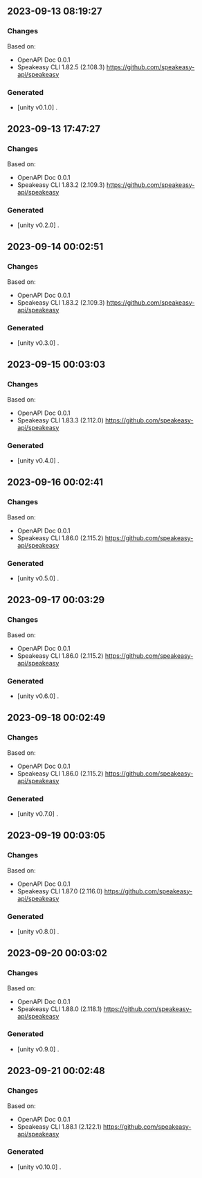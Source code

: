 

## 2023-09-13 08:19:27
### Changes
Based on:
- OpenAPI Doc 0.0.1 
- Speakeasy CLI 1.82.5 (2.108.3) https://github.com/speakeasy-api/speakeasy
### Generated
- [unity v0.1.0] .

## 2023-09-13 17:47:27
### Changes
Based on:
- OpenAPI Doc 0.0.1 
- Speakeasy CLI 1.83.2 (2.109.3) https://github.com/speakeasy-api/speakeasy
### Generated
- [unity v0.2.0] .

## 2023-09-14 00:02:51
### Changes
Based on:
- OpenAPI Doc 0.0.1 
- Speakeasy CLI 1.83.2 (2.109.3) https://github.com/speakeasy-api/speakeasy
### Generated
- [unity v0.3.0] .

## 2023-09-15 00:03:03
### Changes
Based on:
- OpenAPI Doc 0.0.1 
- Speakeasy CLI 1.83.3 (2.112.0) https://github.com/speakeasy-api/speakeasy
### Generated
- [unity v0.4.0] .

## 2023-09-16 00:02:41
### Changes
Based on:
- OpenAPI Doc 0.0.1 
- Speakeasy CLI 1.86.0 (2.115.2) https://github.com/speakeasy-api/speakeasy
### Generated
- [unity v0.5.0] .

## 2023-09-17 00:03:29
### Changes
Based on:
- OpenAPI Doc 0.0.1 
- Speakeasy CLI 1.86.0 (2.115.2) https://github.com/speakeasy-api/speakeasy
### Generated
- [unity v0.6.0] .

## 2023-09-18 00:02:49
### Changes
Based on:
- OpenAPI Doc 0.0.1 
- Speakeasy CLI 1.86.0 (2.115.2) https://github.com/speakeasy-api/speakeasy
### Generated
- [unity v0.7.0] .

## 2023-09-19 00:03:05
### Changes
Based on:
- OpenAPI Doc 0.0.1 
- Speakeasy CLI 1.87.0 (2.116.0) https://github.com/speakeasy-api/speakeasy
### Generated
- [unity v0.8.0] .

## 2023-09-20 00:03:02
### Changes
Based on:
- OpenAPI Doc 0.0.1 
- Speakeasy CLI 1.88.0 (2.118.1) https://github.com/speakeasy-api/speakeasy
### Generated
- [unity v0.9.0] .

## 2023-09-21 00:02:48
### Changes
Based on:
- OpenAPI Doc 0.0.1 
- Speakeasy CLI 1.88.1 (2.122.1) https://github.com/speakeasy-api/speakeasy
### Generated
- [unity v0.10.0] .